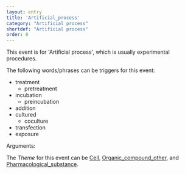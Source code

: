```yaml
---
layout: entry
title: 'Artificial_process'
category: "Artificial process"
shortdef: "Artificial process"
order: 0
---
```


This event is for 'Artificial process', which is usually experimental procedures.

The following words/phrases can be triggers for this event:
- treatment
  - pretreatment
- incubation
  - preincubation
- addition
- cultured
  - coculture
- transfection
- exposure

Arguments:

The *Theme* for this event can be [Cell](), [Organic_compound_other](), and [Pharmacological_substance]().


<!--details-->
